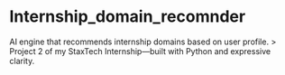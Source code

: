 # Internship_domain_recomnder
AI engine that recommends internship domains based on user profile.   > Project 2 of my StaxTech Internship—built with Python and expressive clarity.
